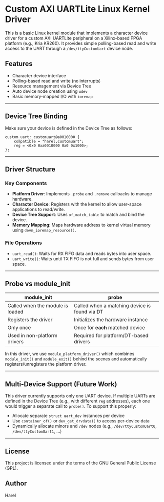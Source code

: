 
# Custom AXI UARTLite Linux Kernel Driver

This is a basic Linux kernel module that implements a character device driver for a custom AXI UARTLite peripheral on a Xilinx-based FPGA platform (e.g., Kria KR260). It provides simple polling-based read and write access to the UART through a `/dev/ttyCustomUart` device node.

## Features

- Character device interface
- Polling-based read and write (no interrupts)
- Resource management via Device Tree
- Auto device node creation using `udev`
- Basic memory-mapped I/O with `ioremap`

---

## Device Tree Binding

Make sure your device is defined in the Device Tree as follows:

```
custom_uart: customuart@a0010000 {
    compatible = "harel,customuart";
    reg = <0x0 0xa0010000 0x0 0x1000>;
};
```

---

## Driver Structure

### Key Components

- **Platform Driver**: Implements `.probe` and `.remove` callbacks to manage hardware.
- **Character Device**: Registers with the kernel to allow user-space applications to read/write.
- **Device Tree Support**: Uses `of_match_table` to match and bind the device.
- **Memory Mapping**: Maps hardware address to kernel virtual memory using `devm_ioremap_resource()`.

### File Operations

- `uart_read()`: Waits for RX FIFO data and reads bytes into user space.
- `uart_write()`: Waits until TX FIFO is not full and sends bytes from user space.

---

## Probe vs module_init

| module_init                      | probe                                              |
|----------------------------------|----------------------------------------------------|
| Called when the module is loaded | Called when a matching device is found via DT      |
| Registers the driver             | Initializes the hardware instance                  |
| Only once                        | Once for **each** matched device                   |
| Used in non-platform drivers     | Required for platform/DT-based drivers             |

In this driver, we use `module_platform_driver()` which combines `module_init()` and `module_exit()` behind the scenes and automatically registers/unregisters the platform driver.

---

## Multi-Device Support (Future Work)

This driver currently supports only one UART device. If multiple UARTs are defined in the Device Tree (e.g., with different `reg` addresses), each one would trigger a separate call to `probe()`. To support this properly:

- Allocate separate `struct uart_dev` instances per device
- Use `container_of()` or `dev_get_drvdata()` to access per-device data
- Dynamically allocate minors and `/dev` nodes (e.g., `/dev/ttyCustomUart0`, `/dev/ttyCustomUart1`, ...)

---

## License

This project is licensed under the terms of the GNU General Public License (GPL).

## Author

Harel
